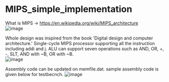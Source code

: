 # MIPS_simple_implementation 
What is MIPS -> <https://en.wikipedia.org/wiki/MIPS_architecture> \
![image](https://github.com/vakeesank99/MIPS_simple_implementation/assets/76678677/c037fa72-5d95-4051-8f59-93381af2dfeb)

Whole design was inspired from the book 'Digital design and computer architecture.'
Single-cycle MIPS processor supporting all the instruction including addi and j. ALU can support seven operations such as AND, OR, +, -, SLT, AND with ~B, OR with ~B. \
![image](https://github.com/vakeesank99/MIPS_simple_implementation/assets/76678677/bb5d582d-0d26-4898-bb17-74723a549ea2)

Assembly code can be updated on memfile.dat. sample assembly code is given below for testbecnch.
![image](https://github.com/vakeesank99/MIPS_simple_implementation/assets/76678677/4effd3e1-440a-49e2-9046-a27f035e0362)


